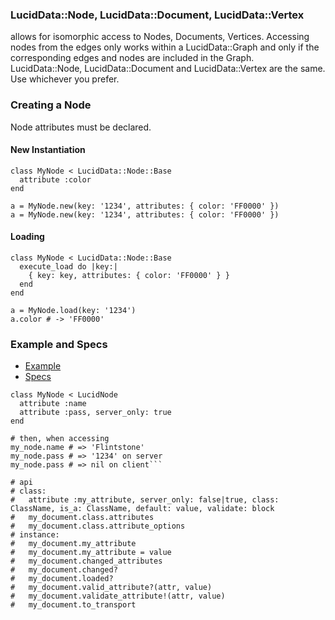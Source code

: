 ### LucidData::Node, LucidData::Document, LucidData::Vertex

allows for isomorphic access to Nodes, Documents, Vertices.
Accessing nodes from the edges only works within a LucidData::Graph and only if the corresponding edges and nodes are included in the Graph.
LucidData::Node, LucidData::Document and LucidData::Vertex are the same. Use whichever you prefer.

### Creating a Node

Node attributes must be declared.

#### New Instantiation
```
class MyNode < LucidData::Node::Base
  attribute :color
end

a = MyNode.new(key: '1234', attributes: { color: 'FF0000' })
a = MyNode.new(key: '1234', attributes: { color: 'FF0000' })
```

#### Loading
```
class MyNode < LucidData::Node::Base
  execute_load do |key:|
    { key: key, attributes: { color: 'FF0000' } }
  end
end

a = MyNode.load(key: '1234')
a.color # -> 'FF0000'
```

### Example and Specs
- [Example](https://github.com/isomorfeus/isomorfeus-framework/blob/master/ruby/isomorfeus-data/test_app_files/isomorfeus/data/simple_node.rb)
- [Specs](https://github.com/isomorfeus/isomorfeus-framework/blob/master/ruby/isomorfeus-data/test_app_files/spec/data_node_spec.rb)


```
class MyNode < LucidNode
  attribute :name
  attribute :pass, server_only: true
end

# then, when accessing
my_node.name # => 'Flintstone'
my_node.pass # => '1234' on server
my_node.pass # => nil on client```

# api
# class:
#   attribute :my_attribute, server_only: false|true, class: ClassName, is_a: ClassName, default: value, validate: block
#   my_document.class.attributes
#   my_document.class.attribute_options
# instance:
#   my_document.my_attribute
#   my_document.my_attribute = value
#   my_document.changed_attributes
#   my_document.changed?
#   my_document.loaded?
#   my_document.valid_attribute?(attr, value)
#   my_document.validate_attribute!(attr, value)
#   my_document.to_transport
```
